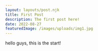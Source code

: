 ```yaml
---
layout: layouts/post.njk
title: First Post
description: The first post here!
date: 2022-08-27
featuredImage: /images/uploads/img1.jpg
---
```


hello guys, this is the start!
